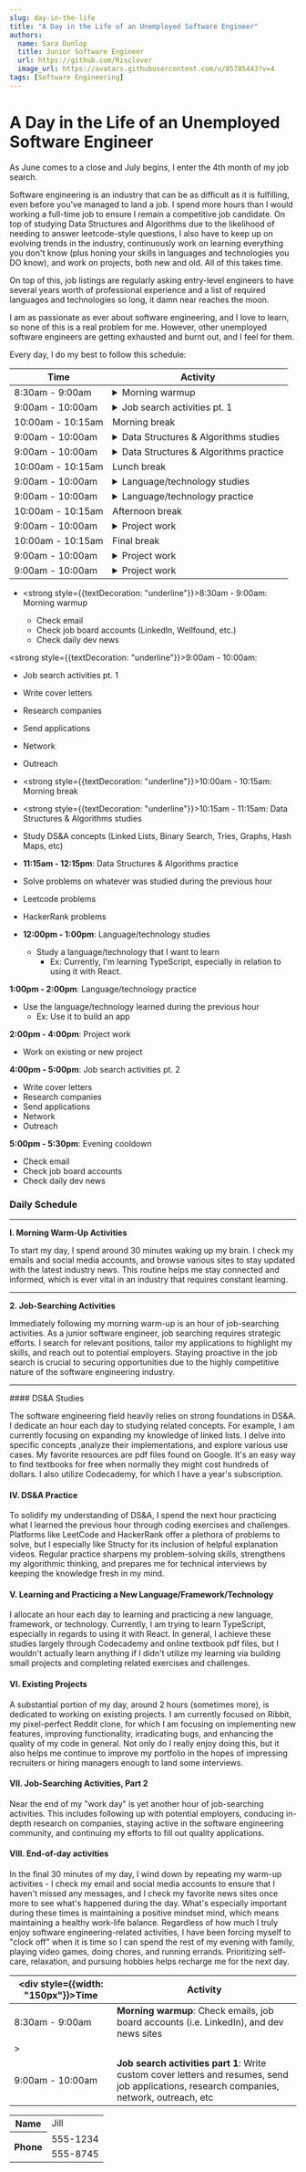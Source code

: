 ```yaml
---
slug: day-in-the-life
title: "A Day in the Life of an Unemployed Software Engineer"
authors:
  name: Sara Dunlop
  title: Junior Software Engineer
  url: https://github.com/Risclover
  image_url: https://avatars.githubusercontent.com/u/85785443?v=4
tags: [Software Engineering]
---
```


# A Day in the Life of an Unemployed Software Engineer

As June comes to a close and July begins, I enter the 4th month of my job search.

Software engineering is an industry that can be as difficult as it is fulfilling, even before you've managed to land a job. I spend more hours than I would working a full-time job to ensure I remain a competitive job candidate. On top of studying Data Structures and Algorithms due to the likelihood of needing to answer leetcode-style questions, I also have to keep up on evolving trends in the industry, continuously work on learning everything you don't know (plus honing your skills in languages and technologies you DO know), and work on projects, both new and old. All of this takes time.

On top of this, job listings are regularly asking entry-level engineers to have several years worth of professional experience and a list of required languages and technologies so long, it damn near reaches the moon.

I am as passionate as ever about software engineering, and I love to learn, so none of this is a real problem for me. However, other unemployed software engineers are getting exhausted and burnt out, and I feel for them.

Every day, I do my best to follow this schedule:

<table>
<thead>
<tr>
<th>Time</th>
<th style={{width: "83%"}}>Activity</th>
</tr>
</thead>
<tbody>
<tr>
<td>8:30am - 9:00am</td>
<td>
<details>
<summary>Morning warmup</summary>
<div>

- Check email
- Check job board accounts (LinkedIn, Wellfound, etc.)
- Check daily dev news

</div>
</details>
</td>
</tr>
<tr>
<td>9:00am - 10:00am</td>
<td>
<details>
<summary>Job search activities pt. 1</summary>
<div>

- Write cover letters
- Research companies
- Send applications
- Network
- Outreach

</div>
</details>
</td>
</tr>
<tr>
<td>10:00am - 10:15am</td>
<td>
Morning break
</td>
</tr>
<tr>
<td>9:00am - 10:00am</td>
<td>
<details>
<summary>Data Structures & Algorithms studies</summary>
<div>
Study DS&A concepts

- Linked Lists
- Binary Search
- Tries
- Graphs
- Hash Maps
- etc.

</div>
</details>
</td>
</tr>
<tr>
<td>9:00am - 10:00am</td>
<td>
<details>
<summary>Data Structures & Algorithms practice</summary>
<div>
Solve problems on whatever was studied during the previous hour

- Leetcode
- HackerRank
- etc.

</div>
</details>
</td>
</tr>
<tr>
<td>10:00am - 10:15am</td>
<td>
Lunch break
</td>
</tr>
<tr>
<td>9:00am - 10:00am</td>
<td>
<details>
<summary>Language/technology studies</summary>
<div>
Study a language/technology I'm interested in learning.

- Ex: Currently, I'm working on learning TypeScript (when used with React) and React Testing Library.

</div>
</details>
</td>
</tr>
<tr>
<td>9:00am - 10:00am</td>
<td>
<details>
<summary>Language/technology practice</summary>
<div>
Utilize the language or technology learned during the previous hour.

- Ex: Use it in an existing project, to create a new app, etc.

</div>
</details>
</td>
</tr>
<tr>
<td>10:00am - 10:15am</td>
<td>
Afternoon break
</td>
</tr>
<tr>
<td>9:00am - 10:00am</td>
<td>
<details>
<summary>Project work</summary>
<div>
Spend time working on either an existing project or a new project.

- Ex: Today, I worked on fixing some bugs on Ribbit, my Reddit clone.

</div>
</details>
</td>
</tr>
<tr>
<td>10:00am - 10:15am</td>
<td>
Final break
</td>
</tr>
<tr>
<td>9:00am - 10:00am</td>
<td>
<details>
<summary>Project work</summary>
<div>
Spend time working on either an existing project or a new project.

- Ex: Today, I worked on fixing some bugs on Ribbit, my Reddit clone.

</div>
</details>
</td>
</tr>
<tr>
<td>9:00am - 10:00am</td>
<td>
<details>
<summary>Project work</summary>
<div>
Spend time working on either an existing project or a new project.

- Ex: Today, I worked on fixing some bugs on Ribbit, my Reddit clone.

</div>
</details>
</td>
</tr>
</tbody>
</table>

- <strong style={{textDecoration: "underline"}}>8:30am - 9:00am</strong>: Morning warmup

  - Check email
  - Check job board accounts (LinkedIn, Wellfound, etc.)
  - Check daily dev news

<strong style={{textDecoration: "underline"}}>9:00am - 10:00am</strong>:

- Job search activities pt. 1

- Write cover letters
- Research companies
- Send applications
- Network
- Outreach

- <strong style={{textDecoration: "underline"}}>10:00am - 10:15am</strong>: Morning break

- <strong style={{textDecoration: "underline"}}>10:15am - 11:15am</strong>: Data Structures & Algorithms studies

- Study DS&A concepts (Linked Lists, Binary Search, Tries, Graphs, Hash Maps, etc)

- <strong>11:15am - 12:15pm</strong>: Data Structures & Algorithms practice

- Solve problems on whatever was studied during the previous hour
- Leetcode problems
- HackerRank problems

- <strong>12:00pm - 1:00pm</strong>: Language/technology studies

  - Study a language/technology that I want to learn
    - Ex: Currently, I'm learning TypeScript, especially in relation to using it with React.

<strong>1:00pm - 2:00pm</strong>: Language/technology practice

- Use the language/technology learned during the previous hour
  - Ex: Use it to build an app

<strong>2:00pm - 4:00pm</strong>: Project work

- Work on existing or new project

<strong>4:00pm - 5:00pm</strong>: Job search activities pt. 2

- Write cover letters
- Research companies
- Send applications
- Network
- Outreach

<strong>5:00pm - 5:30pm</strong>: Evening cooldown

- Check email
- Check job board accounts
- Check daily dev news

### Daily Schedule

<hr />
<b>I. Morning Warm-Up Activities</b>

To start my day, I spend around 30 minutes waking up my brain. I check my emails and social media accounts, and browse various sites to stay updated with the latest industry news. This routine helps me stay connected and informed, which is ever vital in an industry that requires constant learning.

<hr />
<b>2. Job-Searching Activities</b>

Immediately following my morning warm-up is an hour of job-searching activities. As a junior software engineer, job searching requires strategic efforts. I search for relevant positions, tailor my applications to highlight my skills, and reach out to potential employers. Staying proactive in the job search is crucial to securing opportunities due to the highly competitive nature of the software engineering industry.

<hr />
#### DS&A Studies

The software engineering field heavily relies on strong foundations in DS&A. I dedicate an hour each day to studying related concepts. For example, I am currently focusing on expanding my knowledge of linked lists. I delve into specific concepts ,analyze their implementations, and explore various use cases. My favorite resources are pdf files found on Google. It's an easy way to find textbooks for free when normally they might cost hundreds of dollars. I also utilize Codecademy, for which I have a year's subscription.

#### IV. DS&A Practice

To solidify my understanding of DS&A, I spend the next hour practicing what I learned the previous hour through coding exercises and challenges. Platforms like LeetCode and HackerRank offer a plethora of problems to solve, but I especially like Structy for its inclusion of helpful explanation videos. Regular practice sharpens my problem-solving skills, strengthens my algorithmic thinking, and prepares me for technical interviews by keeping the knowledge fresh in my mind.

#### V. Learning and Practicing a New Language/Framework/Technology

I allocate an hour each day to learning and practicing a new language, framework, or technology. Currently, I am trying to learn TypeScript, especially in regards to using it with React. In general, I achieve these studies largely through Codecademy and online textbook pdf files, but I wouldn't actually learn anything if I didn't utilize my learning via building small projects and completing related exercises and challenges.

#### VI. Existing Projects

A substantial portion of my day, around 2 hours (sometimes more), is dedicated to working on existing projects. I am currently focused on Ribbit, my pixel-perfect Reddit clone, for which I am focusing on implementing new features, improving functionality, irradicating bugs, and enhancing the quality of my code in general. Not only do I really enjoy doing this, but it also helps me continue to improve my portfolio in the hopes of impressing recruiters or hiring managers enough to land some interviews.

#### VII. Job-Searching Activities, Part 2

Near the end of my "work day" is yet another hour of job-searching activities. This includes following up with potential employers, conducing in-depth research on companies, staying active in the software engineering community, and continuing my efforts to fill out quality applications.

#### VIII. End-of-day activities

In the final 30 minutes of my day, I wind down by repeating my warm-up activities - I check my email and social media accounts to ensure that I haven't missed any messages, and I check my favorite news sites once more to see what's happened during the day. What's especially important during these times is maintaining a positive mindset mind, which means maintaining a healthy work-life balance. Regardless of how much I truly enjoy software engineering-related activities, I have been forcing myself to "clock off" when it is time so I can spend the rest of my evening with family, playing video games, doing chores, and running errands. Prioritizing self-care, relaxation, and pursuing hobbies helps recharge me for the next day.

| <div style={{width: "150px"}}>Time</div> | Activity                                                                                                                                                 |
| ---------------------------------------- | -------------------------------------------------------------------------------------------------------------------------------------------------------- |
| 8:30am - 9:00am                          | <strong>Morning warmup</strong>: Check emails, job board accounts (i.e. LinkedIn), and dev news sites                                                    |
| >                                        |                                                                                                                                                          |
| 9:00am - 10:00am                         | <strong>Job search activities part 1</strong>: Write custom cover letters and resumes, send job applications, research companies, network, outreach, etc |

<table>
<tr>
    <th>Name</th>
    <td>Jill</td>
  </tr>
  <tr>
    <th rowspan="2">Phone</th>
    <td>555-1234</td>
  </tr>
  <tr>
    <td>555-8745</td>
  </tr>
</table>
